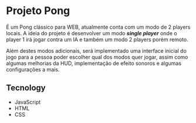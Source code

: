 # Projeto Pong

É um Pong clássico para WEB, atualmente conta com um modo de 2 players locais. A ideia do projeto é desenvolver um modo ***single player*** onde o player 1 irá jogar contra um IA e também um modo 2 players porém remoto.

Além destes modos adicionais, será implementado uma interface inicial do jogo para a pessoa poder escolher qual dos modos quer jogar, assim como algumas melhorias da HUD, implementação de efeito sonoros e algumas configurações a mais.

## Tecnology

- JavaScript
- HTML
- CSS
